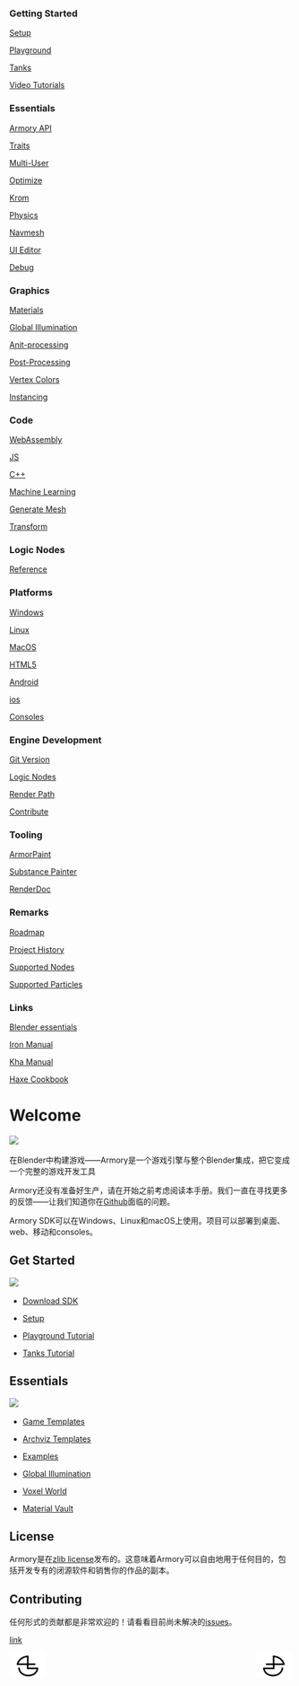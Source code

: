 ### Getting Started

[Setup](https://github.com/BlenderCN/blenderTutorial/blob/master/armory_docs/Setup.md)

[Playground](https://armory3d.org/manual/#/getting_started/playground)

[Tanks](https://armory3d.org/manual/#/getting_started/tanks)

[Video Tutorials](https://armory3d.org/manual/#/getting_started/video_tutorials)

### Essentials

[Armory API](http://armory3d.org/manual/api)

[Traits](https://armory3d.org/manual/#/essentials/traits)

[Multi-User](https://armory3d.org/manual/#/essentials/multiuser)

[Optimize](https://armory3d.org/manual/#/essentials/optimize)

[Krom](https://armory3d.org/manual/#/essentials/krom)

[Physics](https://armory3d.org/manual/#/essentials/physics)

[Navmesh](https://armory3d.org/manual/#/essentials/navmesh)

[UI Editor](https://armory3d.org/manual/#/essentials/ui_editor)

[Debug](https://armory3d.org/manual/#/essentials/debug)

### Graphics

[Materials](https://armory3d.org/manual/#/graphics/materials)

[Global Illumination](https://armory3d.org/manual/#/graphics/global_illumination)

[Anit-processing](https://armory3d.org/manual/#/graphics/antialiasing)

[Post-Processing](https://armory3d.org/manual/#/graphics/screen-effects)

[Vertex Colors](https://armory3d.org/manual/#/graphics/vertexcolors)

[Instancing](https://armory3d.org/manual/#/graphics/instancing)

### Code

[WebAssembly](https://armory3d.org/manual/#/code/wasm)

[JS](https://armory3d.org/manual/#/code/js)

[C++](https://armory3d.org/manual/#/code/cpp)

[Machine Learning](https://armory3d.org/manual/#/code/machine_learning)

[Generate Mesh](https://armory3d.org/manual/#/code/generate_mesh)

[Transform](https://armory3d.org/manual/#/code/transform)

### Logic Nodes

[Reference](https://armory3d.org/manual/#/logic_nodes/reference)

### Platforms

[Windows](https://armory3d.org/manual/#/platforms/windows)

[Linux](https://armory3d.org/manual/#/platforms/linux)

[MacOS](https://armory3d.org/manual/#/platforms/macos)

[HTML5](https://armory3d.org/manual/#/platforms/html5)

[Android](https://armory3d.org/manual/#/platforms/android)

[ios](https://armory3d.org/manual/#/platforms/ios)

[Consoles](https://armory3d.org/manual/#/platforms/consoles)

### Engine Development

[Git Version](https://armory3d.org/manual/#/dev/gitversion)

[Logic Nodes](https://armory3d.org/manual/#/dev/logicnodes)

[Render Path](https://armory3d.org/manual/#/dev/renderpath)

[Contribute](https://armory3d.org/manual/#/dev/contribute)

### Tooling

[ArmorPaint](http://armorpaint.org/manual)

[Substance Painter](https://armory3d.org/manual/#/tooling/substancepainter)

[RenderDoc](https://armory3d.org/manual/#/tooling/renderdoc)

### Remarks

[Roadmap](https://github.com/armory3d/armory/projects)

[Project History](https://armory3d.org/manual/#/remarks/history)

[Supported Nodes](https://armory3d.org/manual/#/remarks/supported_nodes)

[Supported Particles](https://armory3d.org/manual/#/remarks/supported_particles)

### Links

[Blender essentials](https://www.youtube.com/watch?v=kes2qmijy7w&list=PLa1F2ddGya_8V90Kd5eC5PeBjySbXWGK1)

[Iron Manual](http://armory3d.org/iron)

[Kha Manual](https://github.com/KTXSoftware/Kha/wiki)

[Haxe Cookbook](http://code.haxe.org/category/beginner/)


# Welcome

![](https://armory3d.org/manual/getting_started/img/intro.jpg)

在Blender中构建游戏——Armory是一个游戏引擎与整个Blender集成，把它变成一个完整的游戏开发工具

Armory还没有准备好生产，请在开始之前考虑阅读本手册。我们一直在寻找更多的反馈——让我们知道你在[Github](https://github.com/armory3d/armory/issues)面临的问题。

Armory SDK可以在Windows、Linux和macOS上使用。项目可以部署到桌面、web、移动和consoles。

## Get Started

![](https://armory3d.org/manual/getting_started/img/templ.jpg)

* [Download SDK](http://armory3d.org/download.html)

* [Setup](https://armory3d.org/manual/#/getting_started/setup)

* [Playground Tutorial](https://armory3d.org/manual/#/getting_started/playground)

* [Tanks Tutorial](https://armory3d.org/manual/#/getting_started/tanks)

## Essentials

![](https://armory3d.org/manual/getting_started/img/essen.jpg)

* [Game Templates](https://github.com/armory3d/armory_templates/releases)

* [Archviz Templates](https://github.com/armory3d/archviz_templates/releases)

* [Examples](https://github.com/armory3d/armory_examples/releases)

* [Global Illumination](https://armory3d.org/manual/#/graphics/global_illumination)

* [Voxel World](https://github.com/armory3d/voxel_world)

* [Material Vault](https://github.com/armory3d/material_vault)

## License

Armory是在[zlib license](https://github.com/armory3d/armory/blob/master/LICENSE.md)发布的。这意味着Armory可以自由地用于任何目的，包括开发专有的闭源软件和销售你的作品的副本。

## Contributing

任何形式的贡献都是非常欢迎的！请看看目前尚未解决的[issues](https://github.com/armory3d/armory/issues)。




[link](https://armory3d.org/manual)


<a href="https://github.com/BlenderCN/blenderTutorial/blob/master/README.md">
  <img src="https://github.com/BlenderCN/blenderTutorial/blob/master/mDrivEngine/blenderpng/logoleft.png" align="left">
</a>
<a href="https://github.com/BlenderCN/blenderTutorial/blob/master/armory_docs/Setup.md">
  <img src="https://github.com/BlenderCN/blenderTutorial/blob/master/mDrivEngine/blenderpng/logoright.png" align="right">
</a>
